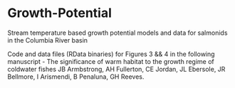 # Growth-Potential
 Stream temperature based growth potential models and data for salmonids in the Columbia River basin

Code and data files (RData binaries) for Figures 3 && 4 in the following manuscript - 
The significance of warm habitat to the growth regime of coldwater fishes
JB Armbstrong, AH Fullerton, CE Jordan, JL Ebersole, JR Bellmore, I Arismendi, B Penaluna, GH Reeves.